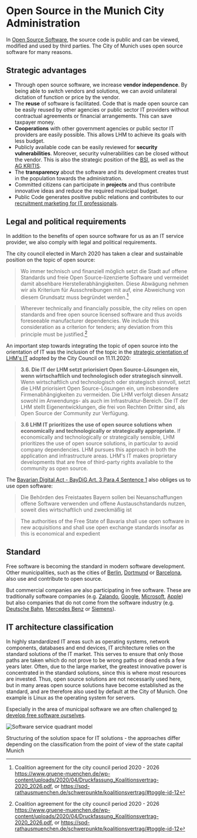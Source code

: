 # Open Source in the Munich City Administration

In [Open Source Software](https://en.wikipedia.org/wiki/Open_source), the source code is public and can be viewed, modified and used by third parties.
The City of Munich uses open source software for many reasons.

## Strategic advantages

- Through open source software, we increase **vendor independence**. By being able to switch vendors and solutions, we can avoid unilateral dictation of function or price by the vendor.
- The **reuse** of software is facilitated. Code that is made open source can be easily reused by other agencies or public sector IT providers without contractual agreements or financial arrangements. This can save taxpayer money.
- **Cooperations** with other government agencies or public sector IT providers are easily possible. This allows LHM to achieve its goals with less budget.
- Publicly available code can be easily reviewed for **security vulnerabilities**. Moreover, security vulnerabilities can be closed without the vendor. This is also the strategic position of the [BSI](https://www.bsi.bund.de/DE/Themen/Unternehmen-und-Organisationen/Informationen-und-Empfehlungen/Freie-Software/freie-software.html), as well as the [AG KRITIS](https://ag.kritis.info/politische-forderungen/#opensource).
- The **transparency** about the software and its development creates trust in the population towards the administration.
- Committed citizens can participate in **projects** and thus contribute innovative ideas and reduce the required municipal budget.
- Public Code generates positive public relations and contributes to our [recruitment marketing for IT professionals](https://karriere.muenchen.de/search/?optionsFacetsDD_customfield3=Informationstechnologie+%28IT%29+%26+Telekommunikation).

## Legal and political requirements

In addition to the benefits of open source software for us as an IT service provider, we also comply with legal and political requirements.

The city council elected in March 2020 has taken a clear and sustainable position on the topic of open source:

> Wo immer technisch und finanziell möglich setzt die Stadt auf offene Standards und freie Open Source-lizenzierte Software und vermeidet damit absehbare Herstellerabhängigkeiten. Diese Abwägung nehmen wir als Kriterium für Ausschreibungen mit auf, eine Abweichung von diesem Grundsatz muss begründet werden.[^koalitionsvertrag_2020]

> Wherever technically and financially possible, the city relies on open standards and free open source licensed software and thus avoids foreseeable manufacturer dependencies. We include this consideration as a criterion for tenders; any deviation from this principle must be justified.[^koalitionsvertrag_2020]

An important step towards integrating the topic of open source into the orientation of IT was the inclusion of the topic in the [strategic orientation of LHM's IT](https://www.muenchen-transparent.de/dokumente/6229564) adopted by the City Council on 11.11.2020:

> **3.6. Die IT der LHM setzt priorisiert Open Source-Lösungen ein, wenn wirtschaftlich und technologisch oder strategisch sinnvoll.**
> Wenn wirtschaftlich und technologisch oder strategisch sinnvoll, setzt die LHM priorisiert Open Source-Lösungen ein, um insbesondere Firmenabhängigkeiten zu vermeiden.
> Die LHM verfolgt diesen Ansatz sowohl im Anwendungs- als auch im Infrastruktur-Bereich.
> Die IT der LHM stellt Eigenentwicklungen, die frei von Rechten Dritter sind, als Open Source der Community zur Verfügung.

> **3.6 LHM IT prioritizes the use of open source solutions when economically and technologically or strategically appropriate.**
> If economically and technologically or strategically sensible, LHM prioritizes the use of open source solutions, in particular to avoid company dependencies.
> LHM pursues this approach in both the application and infrastructure areas.
> LHM's IT makes proprietary developments that are free of third-party rights available to the community as open source.

The [Bavarian Digital Act - BayDiG Art. 3 Para.4 Sentence 1](https://www.gesetze-bayern.de/Content/Document/BayDiG-3) also obliges us to use open software:

> Die Behörden des Freistaates Bayern sollen bei Neuanschaffungen offene Software verwenden und offene Austauschstandards nutzen, soweit dies wirtschaftlich und zweckmäßig ist

> The authorities of the Free State of Bavaria shall use open software in new acquisitions and shall use open exchange standards insofar as this is economical and expedient

## Standard

Free software is becoming the standard in modern software development.  
Other municipalities, such as the cities of [Berlin](https://berlinopensource.de/warum-open-source/), [Dortmund](https://blog.do-foss.de/) or [Barcelona](https://ajuntamentdebarcelona.github.io/en/index_en.html), also use and contribute to open source.

But commercial companies are also participating in free software.
These are traditionally software companies (e.g. [Zalando](https://opensource.zalando.com), [Google](https://opensource.google/), [Microsoft](https://opensource.microsoft.com/), [Apple](https://opensource.apple.com)) but also companies that do not come from the software industry (e.g. [Deutsche Bahn](https://opensource.deutschebahn.com), [Mercedes Benz](https://opensource.mercedes-benz.com/) or [Siemens](https://opensource.siemens.com)).

## IT architecture classification

In highly standardized IT areas such as operating systems, network components, databases and end devices, IT architecture relies on the standard solutions of the IT market. This serves to ensure that only those paths are taken which do not prove to be wrong paths or dead ends a few years later. Often, due to the large market, the greatest innovative power is concentrated in the standard solutions, since this is where most resources are invested. Thus, open source solutions are not necessarily used here, but in many areas open source solutions have become established as the standard, and are therefore also used by default at the City of Munich. One example is Linux as the operating system for servers.

Especially in the area of municipal software we are often challenged [to develop free software ourselves](./publish).

![Software service quadrant model](/SoftwareServiceQuadrantenmodell.png)

Structuring of the solution space for IT solutions - the approaches differ depending on the classification from the point of view of the state capital Munich

[^koalitionsvertrag_2020]: Coalition agreement for the city council period 2020 - 2026 https://www.gruene-muenchen.de/wp-content/uploads/2020/04/Druckfassung_Koalitionsvertrag-2020_2026.pdf, or https://spd-rathausmuenchen.de/schwerpunkte/koalitionsvertrag/#toggle-id-12
